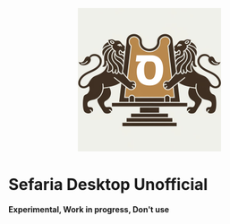 <p align="center">
  <img src="https://github.com/orxaicom/Sefaria-Desktop-Unofficial/blob/b03532b3bb0c2ccb9c8a33becd469743765447a2/assets/Sefaria-Desktop-Unofficial.png" alt="Icon of Sefaria Desktop Unofficial">
</p>

# Sefaria Desktop Unofficial

**Experimental, Work in progress, Don't use**

